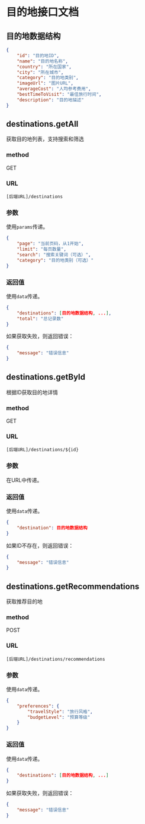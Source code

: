 # 目的地接口文档

## 目的地数据结构

```json
{
    "id": "目的地ID",
    "name": "目的地名称",
    "country": "所在国家",
    "city": "所在城市",
    "category": "目的地类别",
    "imageUrl": "图片URL",
    "averageCost": "人均参考费用",
    "bestTimeToVisit": "最佳旅行时间",
    "description": "目的地描述"
}
```

## destinations.getAll

获取目的地列表，支持搜索和筛选

### method

GET

### URL

`[后端URL]/destinations`

### 参数

使用`params`传递。

```json
{
    "page": "当前页码，从1开始",
    "limit": "每页数量",
    "search": "搜索关键词（可选）",
    "category": "目的地类别（可选）"
}
```

### 返回值

使用`data`传递。

```json
{
    "destinations": [目的地数据结构, ...],
    "total": "总记录数"
}
```

如果获取失败，则返回错误：

```json
{
    "message": "错误信息"
}
```

## destinations.getById

根据ID获取目的地详情

### method

GET

### URL

`[后端URL]/destinations/${id}`

### 参数

在URL中传递。

### 返回值

使用`data`传递。

```json
{
    "destination": 目的地数据结构
}
```

如果ID不存在，则返回错误：

```json
{
    "message": "错误信息"
}
```

## destinations.getRecommendations

获取推荐目的地

### method

POST

### URL

`[后端URL]/destinations/recommendations`

### 参数

使用`data`传递。

```json
{
    "preferences": {
        "travelStyle": "旅行风格",
        "budgetLevel": "预算等级"
    }
}
```

### 返回值

使用`data`传递。

```json
{
    "destinations": [目的地数据结构, ...]
}
```

如果获取失败，则返回错误：

```json
{
    "message": "错误信息"
}
``` 